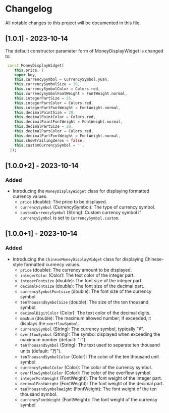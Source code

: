 # Changelog

All notable changes to this project will be documented in this file.

## [1.0.1] - 2023-10-14

The default constructor parameter form of MoneyDisplayWidget is changed to:

```dart
 const MoneyDisplayWidget(
    this.price, {
    super.key,
    this.currencySymbol = CurrencySymbol.yuan,
    this.currencySymbolSize = 20,
    this.currencySymbolColor = Colors.red,
    this.currencySymbolFontWeight = FontWeight.normal,
    this.integerPartSize = 25,
    this.integerPartColor = Colors.red,
    this.integerPartFontWeight = FontWeight.normal,
    this.decimalPointSize = 20,
    this.decimalPointColor = Colors.red,
    this.decimalPointFontWeight = FontWeight.normal,
    this.decimalPartSize = 20,
    this.decimalPartColor = Colors.red,
    this.decimalPartFontWeight = FontWeight.normal,
    this.showTrailingZeros = false,
    this.customCurrencySymbol = '',
  });
```

## [1.0.0+2] - 2023-10-14

### Added

- Introducing the `MoneyDisplayWidget` class for displaying formatted currency values.
  - `price` (double): The price to be displayed.
  - `currencySymbol` (CurrencySymbol): The type of currency symbol.
  - `customCurrencySymbol` (String): Custom currency symbol if `currencySymbol` is set to `CurrencySymbol.custom`.

## [1.0.0+1] - 2023-10-14

### Added

- Introducing the `ChineseMoneyDisplayWidget` class for displaying Chinese-style formatted currency values.
  - `price` (double): The currency amount to be displayed.
  - `integerColor` (Color): The text color of the integer part.
  - `integerFontsize` (double): The font size of the integer part.
  - `decimalFontsize` (double): The font size of the decimal part.
  - `currencySymbolFontsize` (double): The font size of the currency symbol.
  - `tenThousandSymbolSize` (double): The size of the ten thousand symbol.
  - `decimalDigitColor` (Color): The text color of the decimal digits.
  - `maxNum` (double): The maximum allowed number; if exceeded, it displays the `overflowSymbol`.
  - `currencySymbol` (String): The currency symbol, typically "¥".
  - `overflowSymbol` (String): The symbol displayed when exceeding the maximum number (default: "-").
  - `tenThousandSymbol` (String): The text used to separate ten thousand units (default: "万").
  - `tenThousandSymbolColor` (Color): The color of the ten thousand unit symbol.
  - `currencySymbolColor` (Color): The color of the currency symbol.
  - `overflowSymbolColor` (Color): The color of the overflow symbol.
  - `integerFontWeight` (FontWeight): The font weight of the integer part.
  - `decimalFontWeight` (FontWeight): The font weight of the decimal part.
  - `tenThousandSymbolWeight` (FontWeight): The font weight of the ten thousand symbol.
  - `currencyFontWeight` (FontWeight): The font weight of the currency symbol.
